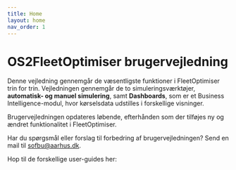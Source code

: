 ```yaml
---
title: Home
layout: home
nav_order: 1
---
```


# OS2FleetOptimiser brugervejledning
Denne vejledning gennemgår de væsentligste funktioner i FleetOptimiser trin for trin. Vejledningen gennemgår de to simuleringsværktøjer, __automatisk- og manuel simulering__, samt __Dashboards__, som er et Business Intelligence-modul, hvor kørselsdata udstilles i forskellige visninger. 

Brugervejledningen opdateres løbende, efterhånden som der tilføjes ny og ændret funktionalitet i FleetOptimiser.

Har du spørgsmål eller forslag til forbedring af brugervejledningen? Send en mail til <a href="mailto:sofbu&amp;#64;aarhus.dk">sofbu&#64;aarhus.dk</a>.

Hop til de forskellige user-guides her:

###
###
### 
